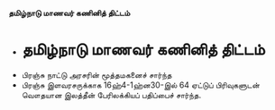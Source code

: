 **தமிழ்நாடு மாணவர் கணினித் திட்டம்**
- # தமிழ்நாடு மாணவர் கணினித் திட்டம்
- பிரஞ்சு நாட்டு அரசரின் மூத்தமகனைச் சார்ந்த
- பிரஞ்சு இளவரசருக்காக 16ஹ்4-1ஹ்ன30-இல் 64 ஏட்டுப் பிரிவுகளுடன் வௌதயான இலத்தீன் பேரிலக்கியப் பதிப்பைச் சார்ந்த.

